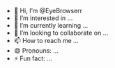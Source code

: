 - 👋 Hi, I’m @EyeBrowserr
- 👀 I’m interested in ...
- 🌱 I’m currently learning ...
- 💞️ I’m looking to collaborate on ...
- 📫 How to reach me ...
- 😄 Pronouns: ...
- ⚡ Fun fact: ...

<!---
EyeBrowserr/EyeBrowserr is a ✨ special ✨ repository because its `README.md` (this file) appears on your GitHub profile.
You can click the Preview link to take a look at your changes.
--->
